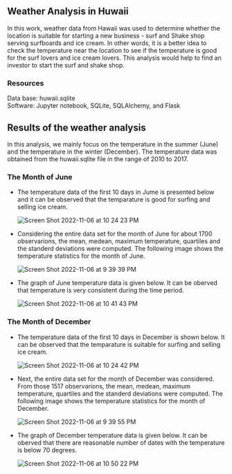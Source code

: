 ## Weather Analysis in Huwaii
In this work, weather data from Hawaii was used to determine whether the location is suitable for starting a new business - surf and Shake shop serving surfboards and ice cream. In other words, it is a better idea to check the temperature near the location to see if the temperature is good for the surf lovers and ice cream lovers. This analysis would help to find an investor to start the surf and shake shop.

### Resources
Data base: huwaii.sqlite                                                                                                                      
Software: Jupyter notebook, SQLite, SQLAlchemy, and Flask

## Results of the weather analysis
In this analysis, we mainly focus on the temperature in the summer (June) and the temperature in the winter (December). The temperature data was obtained from the huwaii.sqlite file in the range of 2010 to 2017. 

### The Month of June
* The temperature data of the first 10 days in Jume is presented below and it can be observed that the temparature is good for surfing and selling ice cream. 
    
    ![Screen Shot 2022-11-06 at 10 24 23 PM](https://user-images.githubusercontent.com/112113327/200220297-971b823d-a7be-4b8b-8d35-04570c7e23db.png)

* Considering the entire data set for the month of June for about 1700 observarions, the mean, medean, maximum temperature, quartiles and the standerd deviations were computed. The following image shows the temperature statistics for the month of June.

    ![Screen Shot 2022-11-06 at 9 39 39 PM](https://user-images.githubusercontent.com/112113327/200220805-930d288a-7fd5-42b0-bd48-52127c775891.png)
    
* The graph of June temperature data is given below. It can be oberved that temperature is very consistent during the time period.
    
    ![Screen Shot 2022-11-06 at 10 41 43 PM](https://user-images.githubusercontent.com/112113327/200222026-142d9105-0405-4a0f-a5e7-536874657256.png)


### The Month of December
* The temperature data of the first 10 days in December is shown below. It can be observed that the temparature is suitable for surfing and selling ice cream. 
    
   ![Screen Shot 2022-11-06 at 10 24 42 PM](https://user-images.githubusercontent.com/112113327/200222405-8db8fe23-5281-42e6-b91b-207816dc5cd9.png)


* Next, the entire data set for the month of December was considered. From those 1517 observarions, the mean, medean, maximum temperature, quartiles and the standerd deviations were computed. The following image shows the temperature statistics for the month of December.

   ![Screen Shot 2022-11-06 at 9 39 55 PM](https://user-images.githubusercontent.com/112113327/200222698-2677214c-bbbc-4eb0-8ded-89d57d002102.png)
   
    
* The graph of December temperature data is given below. It can be oberved that there are reasonable number of dates with the temperature is below 70 degrees.
    
   ![Screen Shot 2022-11-06 at 10 50 22 PM](https://user-images.githubusercontent.com/112113327/200222850-c63f7003-c8ea-4bad-9fc0-ac9e67e6f38e.png)

